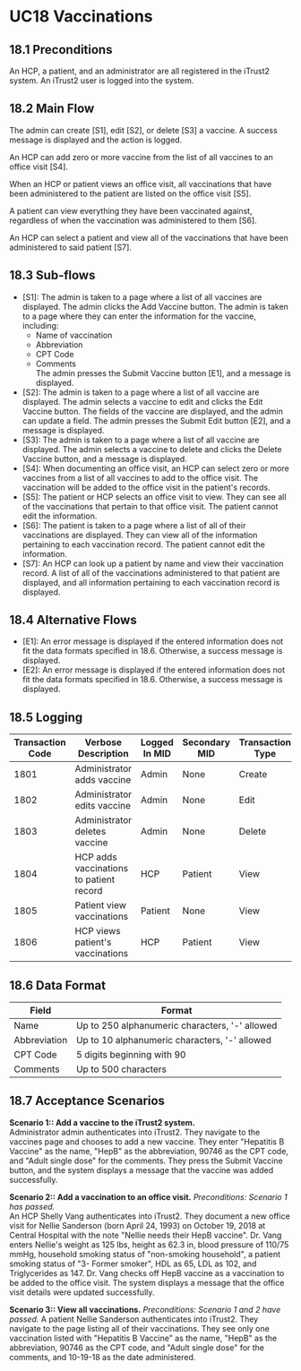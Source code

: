 # UC18 Vaccinations

## 18.1 Preconditions
An HCP, a patient, and an administrator are all registered in the iTrust2 system. An iTrust2 user is logged into the system. 

## 18.2 Main Flow
The admin can create [S1], edit [S2], or delete [S3] a vaccine. A success message is displayed and the action is logged. 

An HCP can add zero or more vaccine from the list of all vaccines to an office visit [S4]. 

When an HCP or patient views an office visit, all vaccinations that have been administered to the patient are listed on the office visit [S5].

A patient can view everything they have been vaccinated against, regardless of when the vaccination was administered to them [S6].

An HCP can select a patient and view all of the vaccinations that have been administered to said patient [S7].

## 18.3 Sub-flows
* [S1]: The admin is taken to a page where a list of all vaccines are displayed. The admin clicks the Add Vaccine button. The admin is taken to a page where they can enter the information for the vaccine, including:
   * Name of vaccination
   * Abbreviation
   * CPT Code
   * Comments  
        The admin presses the Submit Vaccine button [E1], and a message is displayed.
* [S2]: The admin is taken to a page where a list of all vaccine are displayed. The admin selects a vaccine to edit and clicks the Edit Vaccine button. The fields of the vaccine are displayed, and the admin can update a field. The admin presses the Submit Edit button [E2], and a message is displayed.
* [S3]: The admin is taken to a page where a list of all vaccine are displayed. The admin selects a vaccine to delete and clicks the Delete Vaccine button, and a message is displayed.
* [S4]: When documenting an office visit, an HCP can select zero or more vaccines from a list of all vaccines to add to the office visit. The vaccination will be added to the office visit in the patient's records.
* [S5]: The patient or HCP selects an office visit to view. They can see all of the vaccinations that pertain to that office visit. The patient cannot edit the information.
* [S6]: The patient is taken to a page where a list of all of their vaccinations are displayed. They can view all of the information pertaining to each vaccination record. The patient cannot edit the information.
* [S7]: An HCP can look up a patient by name and view their vaccination record. A list of all of the vaccinations administered to that patient are displayed, and all information pertaining to each vaccination record is displayed.

## 18.4 Alternative Flows
* [E1]: An error message is displayed if the entered information does not fit the data formats specified in 18.6. Otherwise, a success message is displayed.
* [E2]: An error message is displayed if the entered information does not fit the data formats specified in 18.6. Otherwise, a success message is displayed.
## 18.5 Logging
| Transaction Code | Verbose Description | Logged In MID | Secondary MID | Transaction Type | Patient Viewable |
|------------------|---------------------|---------------|---------------|------------------|------------------|
| 1801 | Administrator adds vaccine | Admin | None | Create | No |
| 1802 | Administrator edits vaccine | Admin | None | Edit | No |
| 1803 | Administrator deletes vaccine | Admin | None | Delete | No |
| 1804 | HCP adds vaccinations to patient record | HCP | Patient | View | No |
| 1805 | Patient view vaccinations | Patient | None | View | Yes |
| 1806 | HCP views patient's vaccinations | HCP | Patient | View | Yes |

## 18.6 Data Format
| Field | Format |
|------------------|---------------------|
| Name | Up to 250 alphanumeric characters, '-' allowed |
| Abbreviation | Up to 10 alphanumeric characters, '-' allowed |
| CPT Code | 5 digits beginning with 90 |
| Comments | Up to 500 characters |

## 18.7 Acceptance Scenarios
**Scenario 1:: Add a vaccine to the iTrust2 system.**  
Administrator admin authenticates into iTrust2. They navigate to the vaccines page and chooses to add a new vaccine. They enter "Hepatitis B Vaccine" as the name, "HepB" as the abbreviation, 90746 as the CPT code, and "Adult single dose" for the comments. They press the Submit Vaccine button, and the system displays a message that the vaccine was added successfully.  

**Scenario 2:: Add a vaccination to an office visit.** _Preconditions: Scenario 1 has passed._  
An HCP Shelly Vang authenticates into iTrust2. They document a new office visit for Nellie Sanderson (born April 24, 1993) on October 19, 2018 at Central Hospital with the note "Nellie needs their HepB vaccine". Dr. Vang enters Nellie's weight as 125 lbs, height as 62.3 in, blood pressure of 110/75 mmHg, household smoking status of "non-smoking household", a patient smoking status of "3- Former smoker", HDL as 65, LDL as 102, and Triglycerides as 147. Dr. Vang checks off HepB vaccine as a vaccination to be added to the office visit. The system displays a message that the office visit details were updated successfully.

**Scenario 3:: View all vaccinations.** _Preconditions: Scenario 1 and 2 have passed._
A patient Nellie Sanderson authenticates into iTrust2. They navigate to the page listing all of their vaccinations. They see only one vaccination listed with "Hepatitis B Vaccine" as the name, "HepB" as the abbreviation, 90746 as the CPT code, and "Adult single dose" for the comments, and 10-19-18 as the date administered.